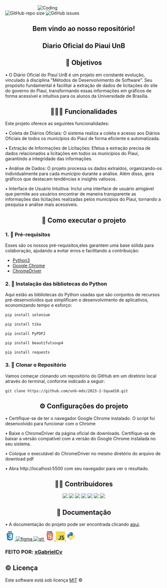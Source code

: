 <img align="right" alt="Coding" width="400" src= 'https://dl.openseauserdata.com/cache/originImage/files/527a9783c28c70962773a73db797ea4d.gif'>

![GitHub repo size](https://img.shields.io/github/repo-size/unb-mds/2023-2-Squad10?style=for-the-badge)
![GitHub issues](https://img.shields.io/github/issues/unb-mds/2023-2-Squad10?style=for-the-badge)

<div align="center">
  <h2>Bem vindo ao nosso repositório! </h2>
</div> 

<div align="center">
  <h2>Diario Oficial do Piaui UnB </h2>
</div> 

<div align="center">
  <h2>🎯 Objetivos </h2>
</div> 

• O Diário Oficial do Piauí UnB é um projeto em constante evolução, vinculado à disciplina "Métodos de Desenvolvimento de Software". Seu propósito fundamental é facilitar a extração de dados de licitações do site do governo do Piauí, transformando essas informações em gráficos de forma acessível e intuitiva para os alunos da Universidade de Brasília.

<div align="center">
  <h2>👩🏾‍💻 Funcionalidades </h2>
</div> 

Este projeto oferece as seguintes funcionalidades:

• Coleta de Diários Oficiais: O sistema realiza a coleta e acesso aos Diários Oficiais de todos os municípios do Piauí de forma eficiente e automatizada.

• Extração de Informações de Licitações: Efetua a extração precisa de dados relacionados a licitações em todos os municípios do Piauí, garantindo a integridade das informações.

• Análise de Dados: O projeto processa os dados extraídos, organizando-os individualmente para cada município durante a análise. Além disso, gera gráficos que destacam tendências e insights valiosos.

• Interface de Usuário Intuitiva: Inclui uma interface de usuário amigável que permite aos usuários encontrar de maneira transparente as informações das licitações realizadas pelos municípios do Piauí, tornando a pesquisa e análise mais acessíveis.

<div align="center">
  <h2>🤞 Como executar o projeto </h2>
</div> 

### 1. 🔑 Pré-requisitos
Esses são os nossos pré-requisitos,eles garantem uma base sólida para colaboração, ajudando a evitar erros e facilitando a contribuição:
- [Python3](https://www.python.org/downloads/)
- [Google Chrome](https://www.google.pt/intl/pt-PT/chrome/?brand=JJTC&gclid=CjwKCAiAjfyqBhAsEiwA-UdzJMg9rrK6120NVHWXKNS773PEP1Du65dqiZWcktY_KxHpRkV4SV03XBoCri8QAvD_BwE&gclsrc=aw.ds)
- [ChromeDriver](https://chromedriver.chromium.org/downloads)

### 2. 📑 Instalação das bibliotecas do Python
Aqui estão as bibliotecas do Python usadas que são conjuntos de recursos pré-desenvolvidos que simplificam o desenvolvimento de aplicativos, economizando tempo e esforço:
```
pip install selenium
```
```
pip install tika
```
```
pip install PyPDF2
```
```
pip install beautifulsoup4
```
```
pip install requests
```

### 3. 📍 Clonar o Repositório
Vamos começar clonando um repositório do GitHub em um diretório local através do terminal, conforme indicado a seguir:
```
git clone https://github.com/unb-mds/2023-2-Squad10.git
```
  	
  
<div align="center">
  <h2>⚙️ Configurações do projeto </h2>
</div>

• Certifique-se de ter o navegador Google Chrome instalado. O script foi desenvolvido para funcionar com o Chrome
  
• Baixe o ChromeDriver da página oficial de downloads. Certifique-se de baixar a versão compatível com a versão do Google Chrome instalada no seu sistema.

• Coloque o executável do ChromeDriver no mesmo diretório do arquivo de download pdf

• Abra http://localhost:5500 com seu navegador para ver o resultado.

<div align="center">
  <h2>👩‍💻 Contribuidores </h2>
</div> 

<div align="center"> 
 <img src="https://avatars.githubusercontent.com/u/119907827?v=4" width="100"/>
 <img src="https://avatars.githubusercontent.com/u/87997616?v=4" width="100" />
 <img src="https://avatars.githubusercontent.com/u/90454615?v=4" width="100"/>
 <img src="https://avatars.githubusercontent.com/u/124631520?v=4" width="100"/>
 <img src="https://avatars.githubusercontent.com/u/98980548?v=4" width="100"/>
 <img src="https://avatars.githubusercontent.com/u/101183266?v=4" width="100"/>
 <img src="https://avatars.githubusercontent.com/u/109704535?v=4" width="100"/>
</div>

<div align="center">
  <h2>📄 Documentação </h2>
</div>

• A documentação do projeto pode ser encontrada clicando [aqui](https://unb-mds.github.io/2023-2-Squad10/).





<p align="left">
    <a href="https://www.w3schools.com/css/" target="_blank" rel="noreferrer">
        <img src="https://raw.githubusercontent.com/devicons/devicon/master/icons/css3/css3-original-wordmark.svg" alt="css3" width="30" height="30"/>
    </a>
    <a href="https://www.figma.com/" target="_blank" rel="noreferrer">
        <img src="https://www.vectorlogo.zone/logos/figma/figma-icon.svg" alt="figma" width="30" height="30"/>
    </a>
    <a href="https://git-scm.com/" target="_blank" rel="noreferrer">
        <img src="https://www.vectorlogo.zone/logos/git-scm/git-scm-icon.svg" alt="git" width="30" height="30"/>
    </a>
    <a href="https://www.w3.org/html/" target="_blank" rel="noreferrer">
        <img src="https://raw.githubusercontent.com/devicons/devicon/master/icons/html5/html5-original-wordmark.svg" alt="html5" width="30" height="30"/>
    </a>
    <a href="https://developer.mozilla.org/en-US/docs/Web/JavaScript" target="_blank" rel="noreferrer">
        <img src="https://raw.githubusercontent.com/devicons/devicon/master/icons/javascript/javascript-original.svg" alt="javascript" width="30" height="30"/>
    </a>
    <a href="https://www.python.org" target="_blank" rel="noreferrer">
        <img src="https://raw.githubusercontent.com/devicons/devicon/master/icons/python/python-original.svg" alt="python" width="30" height="30"/>
    </a>
</p>



### FEITO POR: [xGabrielCv](https://github.com/xGabrielCv)


## ©️ Licença 

Este software está sob licença [MIT](https://github.com/nhn/tui.editor/blob/master/LICENSE) ©
